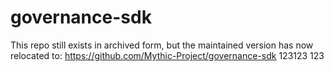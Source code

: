 # governance-sdk 

This repo still exists in archived form, but the maintained version has now relocated to: https://github.com/Mythic-Project/governance-sdk
123123
123
